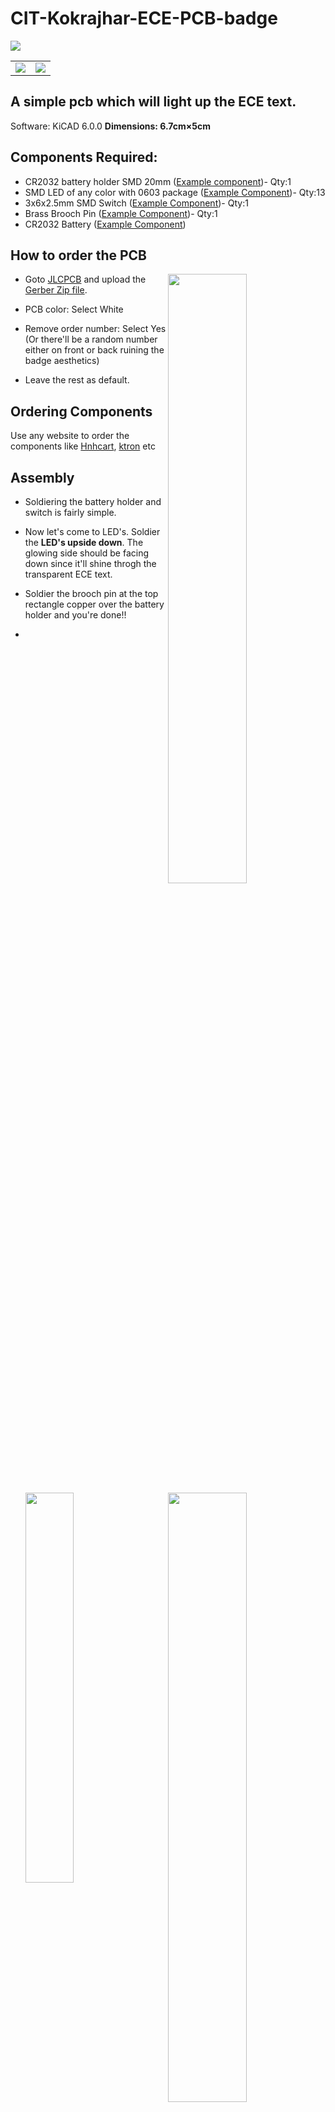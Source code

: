 # CIT-Kokrajhar-ECE-PCB-badge

<img src="https://user-images.githubusercontent.com/92359223/148724898-7f88e5e4-347a-4a65-a41d-a3196dc5cd63.png" l>
<table>
 <tr>
   <td><img src="https://user-images.githubusercontent.com/92359223/148724919-e7464f57-8a83-49d6-9bf9-26dce44e7cdf.png" /> 
   <td><img src="https://user-images.githubusercontent.com/92359223/148724924-b9b192d3-86c3-4ae9-9aef-90f36008cabb.png" />  
 </tr>
</table>


## A simple pcb which will light up the ECE text.

Software: KiCAD 6.0.0
**Dimensions: 6.7cm×5cm**

## Components Required:
* CR2032 battery holder SMD 20mm ([Example component](https://www.evelta.com/cr2032-battery-holder-cr2032-p28-24-1-smt/))- Qty:1
* SMD LED of any color with 0603 package ([Example Component](https://www.ktron.in/product/smd-blue-led-0603/))- Qty:13
* 3x6x2.5mm SMD Switch ([Example Component](https://www.ktron.in/product/3x6x2-5mm-tactile-switch-smd/))- Qty:1
* Brass Brooch Pin ([Example Component](https://www.beadsnfashion.com/product/brooch-pin-fittings-golden-0-75-inch))- Qty:1
* CR2032 Battery ([Example Component](https://www.hnhcart.com/products/cr2032-3v-225mah-lithium-coin-cell-battery))

## How to order the PCB
<img width="50%" align="right" src="https://user-images.githubusercontent.com/92359223/148727394-5c8c51e8-d49f-47e0-b701-ae8ff63a4642.png" />
<img width="50%" align="right" src="https://user-images.githubusercontent.com/92359223/148727548-9d3df49a-440e-4ebd-9d36-32241f344af9.png" />

* Goto [JLCPCB](https://jlcpcb.com/) and upload the [Gerber Zip file](https://github.com/H1mJT/CIT-Kokrajhar-ECE-PCB-badge/tree/main/Gerber).

* PCB color: Select White

* Remove order number: Select Yes 
(Or there'll be a random number either on front or back ruining the badge aesthetics)

* Leave the rest as default.

## Ordering Components

Use any website to order the components like [Hnhcart](https://www.hnhcart.com/), [ktron](https://www.ktron.in/) etc
## Assembly

* Soldiering the battery holder and switch is fairly simple.

* Now let's come to LED's. 
Soldier the **LED's upside down**. The glowing side should be facing down since it'll shine throgh the transparent ECE text.

* Soldier the brooch pin at the top rectangle copper over the battery holder and you're done!!
* <img width="40%" align="left" src="https://user-images.githubusercontent.com/92359223/148730978-5d4781d1-8f2f-48cf-aec4-1535873c4214.png" />
